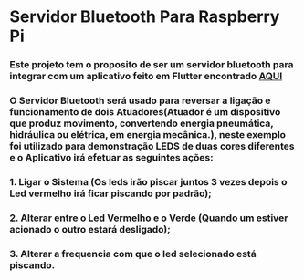 ﻿# Servidor Bluetooth Para Raspberry Pi

 ### Este projeto tem o proposito de ser um servidor bluetooth para integrar com um aplicativo feito em Flutter encontrado [AQUI](https://github.com/joaovictor78/App-for-Raspberry-Pi-In-Flutter)
 
 ### O Servidor Bluetooth será usado para reversar a ligação e funcionamento de dois Atuadores(Atuador é um dispositivo que produz movimento, convertendo energia pneumática, hidráulica ou elétrica, em energia mecânica.), neste exemplo foi utilizado para demonstração LEDS de duas cores diferentes e o Aplicativo irá efetuar as seguintes ações:
 
 
 ### 1. Ligar o Sistema (Os leds irão piscar juntos 3 vezes depois o Led vermelho irá ficar piscando por padrão);
 ### 2. Alterar entre o Led Vermelho e o Verde (Quando um estiver acionado o outro estará desligado);
 ### 3. Alterar a frequencia com que o led selecionado está piscando.

